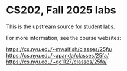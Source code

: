 # CS202, Fall 2025 labs

This is the upstream source for student labs.

For more information, see the course websites:

https://cs.nyu.edu/~mwalfish/classes/25fa/
https://cs.nyu.edu/~apanda/classes/25fa/
https://cs.nyu.edu/~qc1127/classes/25fa/
